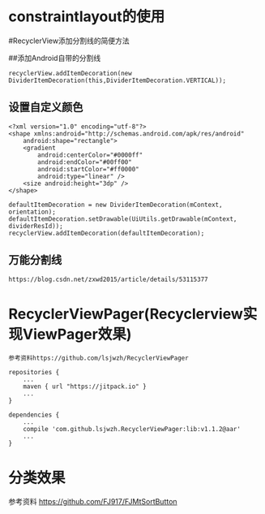 # constraintlayout的使用

#RecyclerView添加分割线的简便方法

##添加Android自带的分割线

    recyclerView.addItemDecoration(new DividerItemDecoration(this,DividerItemDecoration.VERTICAL));
    
    
## 设置自定义颜色

    <?xml version="1.0" encoding="utf-8"?>
    <shape xmlns:android="http://schemas.android.com/apk/res/android"
        android:shape="rectangle">
        <gradient
            android:centerColor="#0000ff"
            android:endColor="#00ff00"
            android:startColor="#ff0000"
            android:type="linear" />
        <size android:height="3dp" />
    </shape>
    
    defaultItemDecoration = new DividerItemDecoration(mContext, orientation);
    defaultItemDecoration.setDrawable(UiUtils.getDrawable(mContext, dividerResId));
    recyclerView.addItemDecoration(defaultItemDecoration);
    
## 万能分割线
    
    https://blog.csdn.net/zxwd2015/article/details/53115377
    
    
    
# RecyclerViewPager(Recyclerview实现ViewPager效果)

    参考资料https://github.com/lsjwzh/RecyclerViewPager
    
    repositories {
        ...
        maven { url "https://jitpack.io" }
        ...
    }
    
    dependencies {
        ...
        compile 'com.github.lsjwzh.RecyclerViewPager:lib:v1.1.2@aar'
        ...
    }
    
# 分类效果
   参考资料
    https://github.com/FJ917/FJMtSortButton